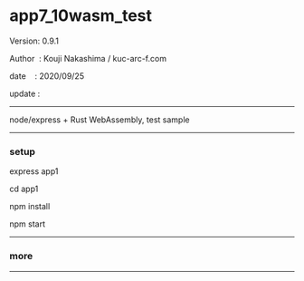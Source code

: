 ﻿# app7_10wasm_test

 Version: 0.9.1

 Author  : Kouji Nakashima / kuc-arc-f.com

 date    : 2020/09/25

 update :

***

node/express + Rust WebAssembly, test sample 


***
### setup
express app1

cd app1

npm install

npm start


***
### more


***

